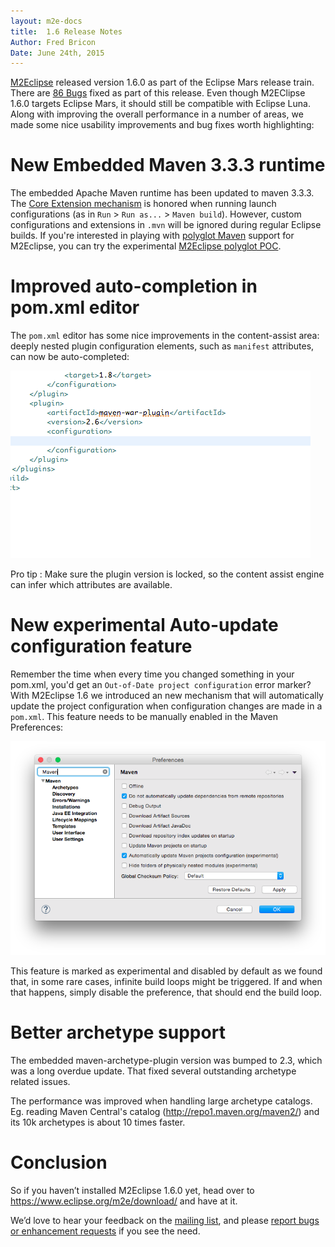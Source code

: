 ```yaml
---
layout: m2e-docs
title:  1.6 Release Notes
Author: Fred Bricon
Date: June 24th, 2015
---
```


[M2Eclipse](https://www.eclipse.org/m2e) released version 1.6.0 as part of the
Eclipse Mars release train. There are [86 Bugs](https://bugs.eclipse.org/bugs/buglist.cgi?bug_status=RESOLVED&bug_status=VERIFIED&bug_status=CLOSED&list_id=12090411&product=m2e&query_format=advanced&target_milestone=1.6.0%2FMars%20M1&target_milestone=1.6.0%2FMars%20M2&target_milestone=1.6.0%2FMars%20M3&target_milestone=1.6.0%2FMars%20M4&target_milestone=1.6.0%2FMars%20M5&target_milestone=1.6.0%2FMars%20M6&target_milestone=1.6.0%2FMars%20M7&target_milestone=1.6.0%2FMars%20RC1&target_milestone=1.6.0%2FMars%20RC2) fixed as part of this release. Even though M2EClipse 1.6.0 targets Eclipse Mars, it should still be compatible with Eclipse Luna. Along with improving the overall performance in a number of areas, we made some nice usability improvements and bug fixes worth highlighting:

# New Embedded Maven 3&#46;3&#46;3 runtime

  The embedded Apache Maven runtime has been updated to maven 3.3.3. The [Core Extension mechanism](http://takari.io/2015/03/19/core-extensions.html) is honored when running launch configurations (as in `Run` > `Run as...` > `Maven build`). However, custom configurations and extensions in `.mvn` will be ignored during regular Eclipse builds. If you're interested in playing with [polyglot Maven](http://takari.io/2015/03/19/polyglot-maven.html) support for M2Eclipse, you can try the experimental [M2Eclipse polyglot POC](https://github.com/jbosstools/m2e-polyglot-poc).


# Improved auto&#45;completion in pom&#46;xml editor

  The `pom.xml` editor has some nice improvements in the content-assist area: deeply nested plugin configuration elements, such as `manifest` attributes, can now be auto-completed:

![X](images/content-assist.gif)

  Pro tip : Make sure the plugin version is locked, so the content assist engine can infer which attributes are available.

# New experimental Auto&#45;update configuration feature

  Remember the time when every time you changed something in your pom.xml, you'd get an `Out-of-Date project configuration` error marker? With M2Eclipse 1.6 we introduced an new mechanism that will automatically update the project configuration when configuration changes are made in a `pom.xml`. This feature needs to be manually enabled in the Maven Preferences:

  ![X](images/auto-update-pref.png)

  This feature is marked as experimental and disabled by default as we found that, in some rare cases, infinite build loops might be triggered. If and when that happens, simply disable the preference, that should end the build loop.

# Better archetype support

  The embedded maven-archetype-plugin version was bumped to 2.3, which was a long overdue update. That fixed several outstanding archetype related issues.

  The performance was improved when handling large archetype catalogs. Eg. reading Maven Central's catalog (http://repo1.maven.org/maven2/) and its 10k archetypes is about 10 times faster.


# Conclusion

So if you haven’t installed M2Eclipse 1.6.0 yet, head over to <https://www.eclipse.org/m2e/download/> and have at it.

We’d love to hear your feedback on the [mailing list](https://dev.eclipse.org/mailman/listinfo/m2e-users), and please [report bugs or enhancement requests](https://bugs.eclipse.org/bugs/enter_bug.cgi?product=m2e) if you see the need.
